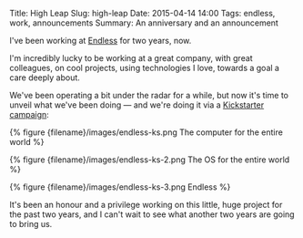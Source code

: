Title: High Leap 
Slug: high-leap 
Date: 2015-04-14 14:00
Tags: endless, work, announcements
Summary: An anniversary and an announcement

I've been working at [Endless](https://endlessm.com) for two years, now.

I'm incredibly lucky to be working at a great company, with great
colleagues, on cool projects, using technologies I love, towards a goal a
care deeply about.

We've been operating a bit under the radar for a while, but now it's time to
unveil what we've been doing — and we're doing it via a [Kickstarter
campaign][endless-ks]:

{% figure {filename}/images/endless-ks.png The computer for the entire world %}

{% figure {filename}/images/endless-ks-2.png The OS for the entire world %}

{% figure {filename}/images/endless-ks-3.png Endless %}

It's been an honour and a privilege working on this little, huge project for
the past two years, and I can't wait to see what another two years are going
to bring us.

[endless-ks]: https://www.kickstarter.com/projects/1381437927/endless-computers
